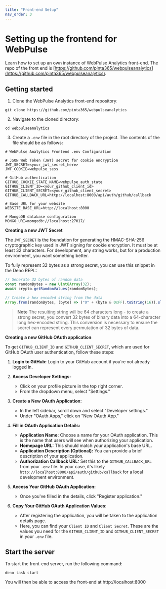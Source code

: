 ```yaml
---
title: "Front-end Setup"
nav_order: 3
---
```


# Setting up the frontend for WebPulse

Learn how to set up an own instance of WebPulse Analytics front-end. The repo of the front end is
[https://github.com/pinta365/webpulseanalytics](https://github.com/pinta365/webpulseanalytics).

## Getting started

1. Clone the WebPulse Analytics front-end repository:

```
git clone https://github.com/pinta365/webpulseanalytics
```

2. Navigate to the cloned directory:

```
cd webpulseanalytics
```

3. Create a `.env` file in the root directory of the project. The contents of the file should be as follows:

```dotenv
# WebPulse Analytics Frontend .env Configuration

# JSON Web Token (JWT) secret for cookie encryption
JWT_SECRET=<your_jwt_secret_here>
JWT_COOKIE=webpulse_sess

# GitHub authentication
GITHUB_COOKIE_STATE_NAME=webpulse_auth_state
GITHUB_CLIENT_ID=<your_github_client_id>
GITHUB_CLIENT_SECRET=<your_github_client_secret>
GITHUB_CALLBACK_URL=http://localhost:8000/api/auth/github/callback

# Base URL for your website
WEBSITE_BASE_URL=http://localhost:8000

# MongoDB database configuration
MONGO_URI=mongodb://localhost:27017/
```

**Creating a new JWT Secret**

The `JWT_SECRET` is the foundation for generating the HMAC-SHA-256 cryptographic key used in JWT signing for cookie
encryption. It must be at least 32 characters. For development, any string works, but for a production environment, you
want something better.

To fully represent 32 bytes as a strong secret, you can use this snippet in the Deno REPL:

```ts
// Generate 32 bytes of random data
const randomBytes = new Uint8Array(32);
await crypto.getRandomValues(randomBytes);

// Create a hex encoded string from the data
Array.from(randomBytes, (byte) => ("0" + (byte & 0xFF).toString(16)).slice(-2)).join("");
```

> **Note** The resulting string will be 64 characters long - to create a strong secret, you convert 32 bytes of binary
> data into a 64-character long hex-encoded string. This conversion is necessary to ensure the secret can represent
> every permutation of 32 bytes of data.

**Creating a new GitHub OAuth application**

To get `GITHUB_CLIENT_ID` and `GITHUB_CLIENT_SECRET`, which are used for GitHub OAuth user authentication, follow these
steps:

1. **Login to GitHub:** Login to your GitHub account if you're not already logged in.

2. **Access Developer Settings:**
   - Click on your profile picture in the top right corner.
   - From the dropdown menu, select "Settings."

3. **Create a New OAuth Application:**
   - In the left sidebar, scroll down and select "Developer settings."
   - Under "OAuth Apps," click on "New OAuth App."

4. **Fill in OAuth Application Details:**
   - **Application Name:** Choose a name for your OAuth application. This is the name that users will see when
     authorizing your application.
   - **Homepage URL:** This should match your application's base URL.
   - **Application Description (Optional):** You can provide a brief description of your application.
   - **Authorization Callback URL:** Set this to the `GITHUB_CALLBACK_URL` from your `.env` file. In your case, it's
     likely `http://localhost:8000/api/auth/github/callback` for a local development environment.

5. **Access Your GitHub OAuth Application:**
   - Once you've filled in the details, click "Register application."

6. **Copy Your GitHub OAuth Application Values:**
   - After registering the application, you will be taken to the application details page.
   - Here, you can find your `Client ID` and `Client Secret`. These are the values you need for the `GITHUB_CLIENT_ID`
     and `GITHUB_CLIENT_SECRET` in your `.env` file.

## Start the server

To start the front-end server, run the following command:

```
deno task start
```

You will then be able to access the front-end at http://localhost:8000
